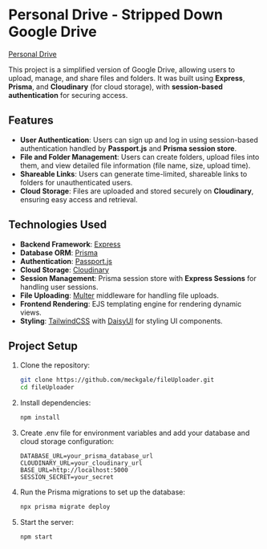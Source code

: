 # Personal Drive - Stripped Down Google Drive

[Personal Drive](https://odd-tedra-meck-aae6a2a6.koyeb.app/)

This project is a simplified version of Google Drive, allowing users to upload, manage, and share files and folders. 
It was built using **Express**, **Prisma**, and **Cloudinary** (for cloud storage), with **session-based authentication** for securing access.

## Features
- **User Authentication**: Users can sign up and log in using session-based authentication handled by **Passport.js** and **Prisma session store**.
- **File and Folder Management**: Users can create folders, upload files into them, and view detailed file information (file name, size, upload time).
- **Shareable Links**: Users can generate time-limited, shareable links to folders for unauthenticated users.
- **Cloud Storage**: Files are uploaded and stored securely on **Cloudinary**, ensuring easy access and retrieval.

## Technologies Used
- **Backend Framework**: [Express](https://expressjs.com/)
- **Database ORM**: [Prisma](https://www.prisma.io/)
- **Authentication**: [Passport.js](http://www.passportjs.org/)
- **Cloud Storage**: [Cloudinary](https://cloudinary.com/)
- **Session Management**: Prisma session store with **Express Sessions** for handling user sessions.
- **File Uploading**: [Multer](https://github.com/expressjs/multer) middleware for handling file uploads.
- **Frontend Rendering**: EJS templating engine for rendering dynamic views.
- **Styling**: [TailwindCSS](https://tailwindcss.com/) with [DaisyUI](https://daisyui.com/) for styling UI components.

## Project Setup

1. Clone the repository:
   ```bash
   git clone https://github.com/meckgale/fileUploader.git
   cd fileUploader

2. Install dependencies:
   ```bash
   npm install

3. Create .env file for environment variables and add your database and cloud storage configuration:
   ```
   DATABASE_URL=your_prisma_database_url
   CLOUDINARY_URL=your_cloudinary_url
   BASE_URL=http://localhost:5000
   SESSION_SECRET=your_secret

4. Run the Prisma migrations to set up the database:
   ```bash
   npx prisma migrate deploy

5. Start the server:
   ```bash
   npm start
